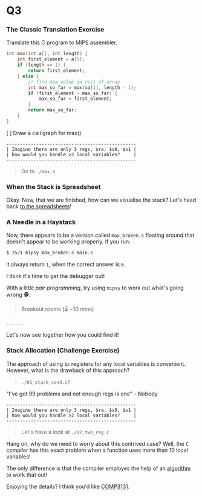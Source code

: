 Q3
==========================================

### The Classic Translation Exercise

Translate this C program to MIPS assembler.

```c
int max(int a[], int length) {
    int first_element = a[0];
    if (length == 1) {
        return first_element;
    } else {
        // find max value in rest of array
        int max_so_far = max(&a[1], length - 1);
        if (first_element > max_so_far) {
            max_so_far = first_element;
        }
        return max_so_far;
    }
}
```

[ ] Draw a call graph for max()

```
------------------------------------------------
| Imagine there are only 3 regs, $ra, $s0, $s1 |
| how would you handle >2 local variables?     |
------------------------------------------------
```

> Go to `./max.s`

### When the Stack is Spreadsheet

Okay. Now, that we are finished,
how can we visualise the stack?
Let's head back [to the spreadsheets](https://docs.google.com/spreadsheets/d/1sjvZ7dwefDgaIl3a-xvd6pArYb260kH7Ra8bzCeXZVc/edit?usp=sharing)!

### A Needle in a Haystack

Now, there appears to be a version called `max_broken.s`
floating around that doesn't appear to be working properly.
If you run:

```bash
$ 1521 mipsy max_broken.s main.s
```

it always return `1`, when the correct answer is `6`.

I think it's time to get the debugger out!

With a little _pair programming_,
try using `mipsy` to work out what's going wrong 🕵️.

> Breakout rooms (⏳ ~10 mins)

.
.
.
.
.
.

Let's now see together how you could find it!

### Stack Allocation (Challenge Exercise)

The approach of using `$s` registers for any local
variables is convenient. However, what is the
drawback of this approach?

> `./01_stack_cond.c`?

"I've got 99 problems and not enough regs is one" - Nobody

```
------------------------------------------------
| Imagine there are only 3 regs, $ra, $s0, $s1 |
| how would you handle >2 local variables?     |
------------------------------------------------
```

> Let's have a look at `./02_two_reg.c`

Hang on, why do we need to worry about
this contrived case? Well, the `C` compiler
has this exact problem when a function
uses more than 10 local variables!

The only difference is that the compiler
employes the help of an [algorithm](https://www.inf.ed.ac.uk/teaching/courses/copt/lecture-7.pdf) to work that out!

Enjoying the details? I think you'd like [COMP3131](https://www.handbook.unsw.edu.au/undergraduate/courses/2022/COMP3131).

